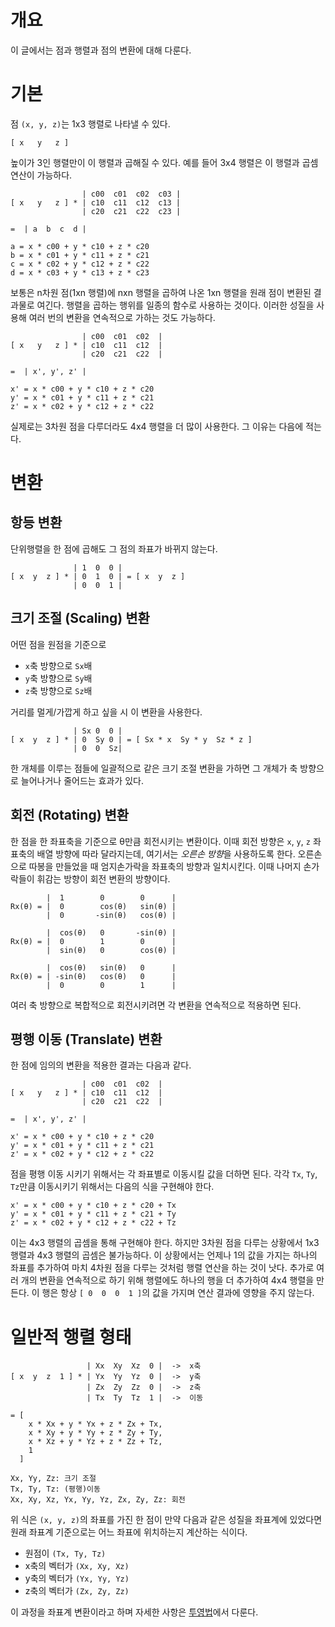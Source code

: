 # 개요

이 글에서는 점과 행렬과 점의 변환에 대해 다룬다.

# 기본

점 `(x, y, z)`는 1x3 행렬로 나타낼 수 있다.

```
[ x   y   z ]
```

높이가 3인 행렬만이 이 행렬과 곱해질 수 있다. 예를 들어 3x4 행렬은 이 행렬과 곱셈 연산이 가능하다.

```
                | c00  c01  c02  c03 |
[ x   y   z ] * | c10  c11  c12  c13 |
                | c20  c21  c22  c23 |

=  | a  b  c  d |

a = x * c00 + y * c10 + z * c20
b = x * c01 + y * c11 + z * c21
c = x * c02 + y * c12 + z * c22
d = x * c03 + y * c13 + z * c23
```

보통은 n차원 점(1xn 행렬)에 nxn 행렬을 곱하여 나온 1xn 행렬을 원래 점이 변환된 결과물로 여긴다. 행렬을 곱하는 행위를 일종의 함수로 사용하는 것이다. 이러한 성질을 사용해 여러 번의 변환을 연속적으로 가하는 것도 가능하다.

```
                | c00  c01  c02  |
[ x   y   z ] * | c10  c11  c12  |
                | c20  c21  c22  |

=  | x', y', z' |

x' = x * c00 + y * c10 + z * c20
y' = x * c01 + y * c11 + z * c21
z' = x * c02 + y * c12 + z * c22
```

실제로는 3차원 점을 다루더라도 4x4 행렬을 더 많이 사용한다. 그 이유는 다음에 적는다.

# 변환

## 항등 변환

단위행렬을 한 점에 곱해도 그 점의 좌표가 바뀌지 않는다.

```
              | 1  0  0 |
[ x  y  z ] * | 0  1  0 | = [ x  y  z ]
              | 0  0  1 |
```

## 크기 조절 (Scaling) 변환

어떤 점을 원점을 기준으로

- `x`축 방향으로 `Sx`배
- `y`축 방향으로 `Sy`배
- `z`축 방향으로 `Sz`배

거리를 멀게/가깝게 하고 싶을 시 이 변환을 사용한다.

```
              | Sx 0  0 |
[ x  y  z ] * | 0  Sy 0 | = [ Sx * x  Sy * y  Sz * z ]
              | 0  0  Sz|
```

한 개체를 이루는 점들에 일괄적으로 같은 크기 조절 변환을 가하면 그 개체가 축 방향으로 늘어나거나 줄어드는 효과가 있다.

## 회전 (Rotating) 변환

한 점을 한 좌표축을 기준으로 θ만큼 회전시키는 변환이다. 이때 회전 방향은 `x`, `y`, `z` 좌표축의 배열 방향에 따라 달라지는데, 여기서는 *오른손 방향*을 사용하도록 한다. 오른손으로 따봉을 만들었을 때 엄지손가락을 좌표축의 방향과 일치시킨다. 이때 나머지 손가락들이 휘감는 방향이 회전 변환의 방향이다.

```
        |  1        0        0      |
Rx(θ) = |  0        cos(θ)   sin(θ) |
        |  0       -sin(θ)   cos(θ) |

        |  cos(θ)   0       -sin(θ) |
Rx(θ) = |  0        1        0      |
        |  sin(θ)   0        cos(θ) |

        |  cos(θ)   sin(θ)   0      |
Rx(θ) = | -sin(θ)   cos(θ)   0      |
        |  0        0        1      |
```

여러 축 방향으로 복합적으로 회전시키려면 각 변환을 연속적으로 적용하면 된다.

## 평행 이동 (Translate) 변환

한 점에 임의의 변환을 적용한 결과는 다음과 같다.

```
                | c00  c01  c02  |
[ x   y   z ] * | c10  c11  c12  |
                | c20  c21  c22  |

=  | x', y', z' |

x' = x * c00 + y * c10 + z * c20
y' = x * c01 + y * c11 + z * c21
z' = x * c02 + y * c12 + z * c22
```

점을 평행 이동 시키기 위해서는 각 좌표별로 이동시킬 값을 더하면 된다. 각각 `Tx`, `Ty`, `Tz`만큼 이동시키기 위해서는 다음의 식을 구현해야 한다. 

```
x' = x * c00 + y * c10 + z * c20 + Tx
y' = x * c01 + y * c11 + z * c21 + Ty
z' = x * c02 + y * c12 + z * c22 + Tz
```

이는 4x3 행렬의 곱셈을 통해 구현해야 한다. 하지만 3차원 점을 다루는 상황에서 1x3 행렬과 4x3 행렬의 곱셈은 불가능하다. 이 상황에서는 언제나 1의 값을 가지는 하나의 좌표를 추가하여 마치 4차원 점을 다루는 것처럼 행렬 연산을 하는 것이 낫다. 추가로 여러 개의 변환을 연속적으로 하기 위해 행렬에도 하나의 행을 더 추가하여 4x4 행렬을 만든다. 이 행은 항상 `[ 0  0  0  1 ]`의 값을 가지며 연산 결과에 영향을 주지 않는다.

# 일반적 행렬 형태

```
                 | Xx  Xy  Xz  0 |  ->  x축
[ x  y  z  1 ] * | Yx  Yy  Yz  0 |  ->  y축
                 | Zx  Zy  Zz  0 |  ->  z축
                 | Tx  Ty  Tz  1 |  ->  이동

= [
	x * Xx + y * Yx + z * Zx + Tx,
    x * Xy + y * Yy + z * Zy + Ty,
	x * Xz + y * Yz + z * Zz + Tz,
	1
  ]

Xx, Yy, Zz: 크기 조절
Tx, Ty, Tz: (평행)이동
Xx, Xy, Xz, Yx, Yy, Yz, Zx, Zy, Zz: 회전
```

위 식은 `(x, y, z)`의 좌표를 가진 한 점이 만약 다음과 같은 성질을 좌표계에 있었다면 원래 좌표계 기준으로는 어느 좌표에 위치하는지 계산하는 식이다.

- 원점이 `(Tx, Ty, Tz)`
- x축의 벡터가 `(Xx, Xy, Xz)`
- y축의 벡터가 `(Yx, Yy, Yz)`
- z축의 벡터가 `(Zx, Zy, Zz)`

이 과정을 좌표계 변환이라고 하며 자세한 사항은 [투영법](projection.md)에서 다룬다.
